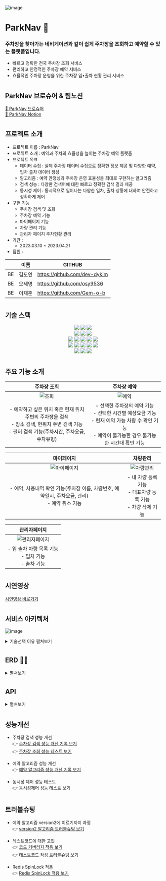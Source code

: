 
![image](https://user-images.githubusercontent.com/96133075/231780028-57618253-9f6e-4657-9144-bf7bfbea650b.png)

# ParkNav 🚌
### 주차장을 찾아가는 네비게이션과 같이 쉽게 주차장을 조회하고 예약할 수 있는 플랫폼입니다.

- 빠르고 정확한 전국 주차장 조회 서비스
- 편리하고 안정적인 주차장 예약 서비스
- 효율적인 주차장 운영을 위한 주차장 입•출차 현황 관리 서비스

#

## ParkNav 브로슈어 & 팀노션

[📗 ParkNav 브로슈어](https://park-nav.notion.site/ParkNav-d2000f88d39e45d5bf736f3ff3ae8a4a)<br>
[📙 ParkNav Notion](https://park-nav.notion.site/park-nav/ParkNav-a926b8c75e9a4497a6876ff25af53f3d)

#
## 프로젝트 소개 
- 프로젝트 이름 : ParkNav
- 프로젝트 소개 : 예약과 주차의 효율성을 높이는 주차장 예약 플랫폼
- 프로젝트 목표
    - 데이터 수집 : 실제 주차장 데이터 수집으로 정확한 정보 제공 및 다양한 예약, 입차 출차 데이터 생성
    - 알고리즘 : 예약 안정성과 주차장 운영 효율성을 최대로 구현하는 알고리즘
    - 검색 성능 : 다양한 검색어에 대한 빠르고 정확한 검색 결과 제공
    - 동시성 제어 : 동시적으로 일어나는 다양한 입차, 출차 상황에 대하여 안전하고 정확하게 제어
- 구현 기능
    - 주차장 검색 및 조회
    - 주차장 예약 기능
    - 마이페이지 기능
    - 차량 관리 기능
    - 관리자 페이지 주차현황 관리
- 기간 :
    - 2023.03.10 ~ 2023.04.21
- 팀원 : <br>


|     | 이름   | GITHUB |
|-----|------|--------|
| BE  | 김도연  | https://github.com/dev-dykim |
| BE  | 오세영  | https://github.com/osy9536 |
| BE  | 이재훈  | https://github.com/Gem-o-b |



#

## 기술 스택 
<div align=center> 
  <img src="https://img.shields.io/badge/java-002266?style=for-the-badge&logo=java&logoColor=white"> 
  <img src="https://img.shields.io/badge/python-FFE400?style=for-the-badge&logo=python&logoColor=4374D9"> 
  <img src="https://img.shields.io/badge/gradle-02303A?style=for-the-badge&logo=gradle&logoColor=white">
  <br>
  <img src="https://img.shields.io/badge/springboot-6DB33F?style=for-the-badge&logo=springboot&logoColor=white">
  <img src="https://img.shields.io/badge/springjpa-6DB33F?style=for-the-badge&logo=jpa&logoColor=white"> 
  <img src="https://img.shields.io/badge/springsecurity-6DB33F?style=for-the-badge&logo=jpa&logoColor=white"> 
  
 
  <br>

  <img src="https://img.shields.io/badge/html5-E34F26?style=for-the-badge&logo=html5&logoColor=white"> 
  <img src="https://img.shields.io/badge/javascript-F7DF1E?style=for-the-badge&logo=javascript&logoColor=black"> 
  <img src="https://img.shields.io/badge/css-1572B6?style=for-the-badge&logo=css3&logoColor=white"> 
  <img src="https://img.shields.io/badge/axios-61DAFB?style=for-the-badge&logo=axios&logoColor=black">
  <img src="https://img.shields.io/badge/Thymeleaf-339933?style=for-the-badge&logo=Thymeleaf&logoColor=white">
  <br>

  <img src="https://img.shields.io/badge/Docker-2496ED?style=for-the-badge&logo=Docker&logoColor=white">
  <img src="https://img.shields.io/badge/amazonaws-FF9436?style=for-the-badge&logo=amazonaws&logoColor=white">  
  <img src="https://img.shields.io/badge/amazon rds-61DAFB?style=for-the-badge&logo=amazonrds&logoColor=white">
  <img src="https://img.shields.io/badge/redis-DD0031?style=for-the-badge&logo=redis&logoColor=white">
  <img src="https://img.shields.io/badge/mysql-4479A1?style=for-the-badge&logo=mysql&logoColor=white"> 


  <br>
  <img src="https://img.shields.io/badge/github action-000000?style=for-the-badge&logo=githubaction&logoColor=white">
  <img src="https://img.shields.io/badge/junit5-F05032?style=for-the-badge&logo=junit5&logoColor=white">
  <img src="https://img.shields.io/badge/jmeter-000000?style=for-the-badge&logo=jmeter&logoColor=white">
</div>

#

## 주요 기능 소개 

| 주차장 조회  |                                                    주차장 예약                                                     |
|:-------:|:-------------------------------------------------------------------------------------------------------------:|
| ![조회](https://user-images.githubusercontent.com/111578825/231799138-15a1b191-accb-4a57-90af-0e4f8f25ce4e.gif) | ![예약](https://user-images.githubusercontent.com/111578825/231799385-7c07bfc9-12ac-4492-b98a-d1a64a236c0e.gif) |
| - 예약하고 싶은 위치 혹은 현재 위치 주변의 주차장을 검색 <br>- 장소 검색, 현위치 주변 검색 기능<br>- 필터 검색 기능(주차시간, 주차요금, 주차유형) |        - 선택한 주차장의 예약 기능<br>- 선택한 시간별 예상요금 기능<br>- 현재 예약 가능 차량 수 확인 기능<br>- 예약이 불가능한 경우 불가능한 시간대 확인 기능         |


|                                                      마이페이지                                                       |               차량관리               |
|:----------------------------------------------------------------------------------------------------------------:|:--------------------------------:|
| ![마이페이지](https://user-images.githubusercontent.com/111578825/231799364-2a9a8bc6-c7ed-4035-95e1-85761152da31.gif) | ![차량관리](https://user-images.githubusercontent.com/111578825/231799398-77078d2c-3560-467f-9acb-6b0d7c651eb4.gif)|
|                           - 예약, 사용내역 확인 기능(주차장 이름, 차량번호, 예약일시, 주차요금, 관리)<br>- 예약 취소 기능                           | - 내 차량 등록 기능<br>- 대표차량 등록 기능<br>- 차량 삭제 기능 |

|                                                      관리자페이지                                                       |
|:-----------------------------------------------------------------------------------------------------------------:|
| ![관리자페이지](https://user-images.githubusercontent.com/111578825/231799350-d1aa02d6-803a-4f39-8e67-c34dac3828a7.gif) |
|                                    - 입 출차 차량 목록 기능<br>- 입차 기능<br>- 출차 기능                                     |

#
## 시연영상 
[시연영상 바로가기]()

#
## 서비스 아키텍처 
![image](https://user-images.githubusercontent.com/96133075/231802682-82b6b5d7-b3ee-4171-a24c-fb817afa69d9.png)

<details>
<summary> 기술선택 이유 펼쳐보기 </summary>
<div markdown="1">

| 요구 사항    | 기술                                                                                                       | 기술 선택 이유                                                                                                                                                                                                                                                                                                                                                                                                                                  |
|----------|----------------------------------------------------------------------------------------------------------|-------------------------------------------------------------------------------------------------------------------------------------------------------------------------------------------------------------------------------------------------------------------------------------------------------------------------------------------------------------------------------------------------------------------------------------------|
| 동시성 제어   | 선택한 기술 :</br>- Lettuce 스핀락</br></br>선택지 :</br>- Pessimistic Locking</br>- Redisson 분산락</br>- Lettuce 스핀락 | Lettuce 스핀락</br>- Version2에서 시간대별 예약 현황 테이블을 만듦으로써 성능적인 면의 상승이 있었지만, 동시성 제어가 실패하게 되면 코어 로직에서 이전 Version1보다 치명적인 문제가 발생할 수 있음 </br>- Pessimistic Locking이 속도면에서 더 좋은 성능을 갖고 있지만, 다음과 같은 단점이 존재</br> • 동시에 많은 요청이오면 데드락(deadlock)이 발생할 가능성 </br>  • 특정 데이터에 락을거는 특성상 해당 로직의 추가적인 수정이 발생시 락의 위치를 바꾸거나 추가적인 락을 걸어야 함</br>  • 완벽한 동시성 제어가 되지 않을 수 있음</br>→ 동시성 제어의 속도면에서는 Pessimistic Locking이 더 좋은 성능일지라도, 전체적인 프로젝트의 안정성을 위해 Lettuce의 스핀락 사용 |
| CI/CD    | 선택한 기술 :</br>- GitHub Actions</br></br>선택지 :</br>- GitHub Actions</br>- Jenkins                          | GitHub Actions</br>- 무료이거나 비용이 저렴할 것</br>- 짧은 기간에 사용해야하기 때문에 러닝커브 및 예상 리소스가 낮을 것</br>- EC2에 배포가 가능해야하고 GIT과 연동이 될 것                                                                                                                                                                                                                                                                                                                       |
| Test     | 선택한 기술 :</br>- Jmeter, JUnit5                                                                            | Jmeter:</br>- 대용량 트래픽을 시뮬레이션할 수 있는 테스트 도구로써 Jmeter를 선정:</br>- 이를 통해 시스템이 정상적으로 대량의 요청을 처리할 수 있는지 확인, 병목 현상 발견:</br>:</br>JUnit5:</br>- 자바 언어를 기반으로 하는 유닛 테스트 도구:</br>- 단위 테스트 : 단위테스트를 통해 해당 메서드가 정상 작동하는지 확인:</br>- 통합 테스트 : 동시성 제어 기능을 테스트하고 다중 스레드 환경에서 안정성을 확인                                                                                                                                                                        |
| 검색 성능 개선 | 선택한 기술 : </br>- Fetch Join</br>- QueryDSL</br>- Fulltext index                                           | Fetch Join(N+1 문제)</br>- 부모 엔티티를 조회한 후 연관된 자식 엔티티를 조회하는 과정에서 부모 엔티티 수만큼 자식 엔티티를 조회하는 문제 해결</br></br>QueryDSL</br>- 자바 코드와 유사한 형태로 쿼리를 작성 가능 </br>    → 가독성 향상, 코드 재사용성 향상, 컴파일시 문법 오류 확인 가능</br>- 런타임에 쿼리를 조건에 따라 다르게 생성하고 실행해야 하는 동적쿼리 생성 가능</br></br>Fulltext index(ngram)</br>- ParkInfo의 name 컬럼에 index를 걺으로써 검색 속도 향상</br>- 특정 단어, 구 검색 정확성 향상                                                                                       |
| API      | 선택한 기술 :</br>- Kakao map API</br></br>선택지 :</br>- Kakao map API</br>- Naver map API                      | Kakao map API</br>- 선택기준 : 검색 시 다양한 조건에 의해 검색이 가능해야함 ( 건물명, 도로명, 주소 등)</br>- Naver map API : 주소에 대한 위도, 경도만 검색가능 ( 강남구, 서울시 등 )</br>- Kakao map API : 검색어에 대한 위도, 경도를 검색가능( 63빌딩, 강남구 등 )                                                                                                                                                                                                                                                 |

</div>
</details>

#
## ERD 👨🏻‍
<details>
<summary> 펼쳐보기 </summary>
<div markdown="1">  

![image](https://user-images.githubusercontent.com/96133075/231802720-bce7cf31-7553-4e7a-8981-6b1e873350f7.png)

</div>
</details>

#
## API 
<details>
<summary> 펼쳐보기 </summary>
<div markdown="1">  

![image](https://user-images.githubusercontent.com/96133075/231802763-02ec2b27-1ffa-4e21-862c-15dd3165ee37.png)

</div>
</details>

#
## 성능개선


- 주차장 검색 성능 개선  
  👉 <a href="https://park-nav.notion.site/fe13e60753af4749912bdb0128d6c7b8" target="_blank"> 주차장 검색 성능 개선 기록 보기 </a>
  <br>
  👉 <a href="https://park-nav.notion.site/93a55b37bc8441e294581fcea80c0a4a" target="_blank"> 주차장 조회 성능 테스트 보기 </a>

- 예약 알고리즘 성능 개선  
  👉 <a href="https://park-nav.notion.site/ed0c8d7d03f44b1b84df5864747719a5" target="_blank"> 예약 알고리즘 성능 개선 기록 보기 </a>

- 동시성 제어 성능 테스트  
  👉 <a href="https://park-nav.notion.site/8462a3eb82484bb7bb3a464e61f4ea31" target="_blank"> 동시성제어 성능 테스트 보기 </a>

#
## 트러블슈팅 

- 예약 알고리즘 version2에 이르기까지 과정  
  👉 <a href="https://www.notion.so/park-nav/152d353a96734bb09175621f933c551e?pvs=4" target="_blank"> version2 알고리즘 트러블슈팅 보기 </a>

- 테스트코드에 대한 고민  
  👉 <a href="https://park-nav.notion.site/Jacoco-0c8a8ee50fb54c17b77e6c45950fab79" target="_blank"> 코드 커버리지 적용 보기 </a>
  <br>
  👉 <a href="https://park-nav.notion.site/7011b2513bdd4589b295f69a0b671db0" target="_blank"> 테스트코드 작성 트러블슈팅 보기 </a>

- Redis SpinLock 적용  
  👉 <a href="https://park-nav.notion.site/7ec0d3c0bef6487baacd605179d75110" target="_blank"> Redis SpinLock 적용 보기 </a>


